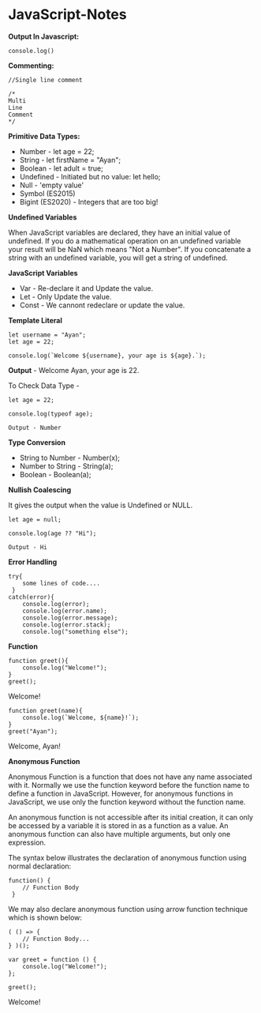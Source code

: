 # JavaScript-Notes

**Output In Javascript:**

````
console.log()

````

**Commenting:**

````
//Single line comment

/*
Multi
Line
Comment
*/
````

**Primitive Data Types:**

* Number - let age = 22;
* String - let firstName = "Ayan";
* Boolean - let adult = true;
* Undefined - Initiated but no value: let hello;
* Null - 'empty value'
* Symbol (ES2015)
* Bigint (ES2020) - Integers that are too big!

**Undefined Variables**

When JavaScript variables are declared, they have an initial value of undefined. If you do a mathematical operation on an undefined variable your result will be NaN which means "Not a Number". If you concatenate a string with an undefined variable, you will get a string of undefined.

**JavaScript Variables**

* Var - Re-declare it and Update the value.
* Let - Only Update the value.
* Const - We cannont redeclare or update the value.

**Template Literal**

````
let username = "Ayan";
let age = 22;

console.log(`Welcome ${username}, your age is ${age}.`);
````
**Output** -  Welcome Ayan, your age is 22.

To Check Data Type - 

````
let age = 22;

console.log(typeof age);

Output - Number
````

**Type Conversion**

* String to Number - Number(x);
* Number to String - String(a);
* Boolean - Boolean(a);


**Nullish Coalescing**

It gives the output when the value is Undefined or NULL.

````
let age = null;

console.log(age ?? "Hi");

Output - Hi
````

**Error Handling**

````
try{
    some lines of code....
 }
catch(error){
    console.log(error);
    console.log(error.name);
    console.log(error.message);
    console.log(error.stack);
    console.log("something else");
````

**Function**

````
function greet(){
    console.log("Welcome!");
}
greet();

````
Welcome!
````
function greet(name){
    console.log(`Welcome, ${name}!`);
}
greet("Ayan");
````
Welcome, Ayan!

**Anonymous Function**

Anonymous Function is a function that does not have any name associated with it. Normally we use the function keyword before the function name to define a function in JavaScript. However, for anonymous functions in JavaScript, we use only the function keyword without the function name.

An anonymous function is not accessible after its initial creation, it can only be accessed by a variable it is stored in as a function as a value. An anonymous function can also have multiple arguments, but only one expression.

The syntax below illustrates the declaration of anonymous function using normal declaration:

````
function() {
    // Function Body
 }
````
We may also declare anonymous function using arrow function technique which is shown below:

````
( () => {
    // Function Body...
} )();
````
````
var greet = function () {
    console.log("Welcome!");
};
 
greet();
````
Welcome!







    
